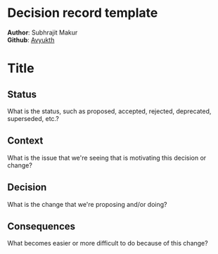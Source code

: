 
# Decision record template 
**Author**: Subhrajit Makur  
**Github**: [Avyukth](https://github.com/Avyukth)

# Title

## Status

What is the status, such as proposed, accepted, rejected, deprecated, superseded, etc.?

## Context

What is the issue that we're seeing that is motivating this decision or change?

## Decision

What is the change that we're proposing and/or doing?

## Consequences

What becomes easier or more difficult to do because of this change?


